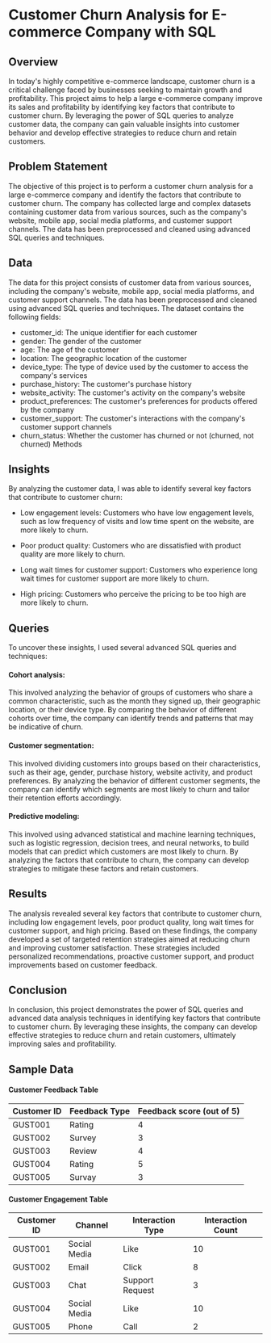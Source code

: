 # Customer Churn Analysis for E-commerce Company with SQL



## Overview

In today's highly competitive e-commerce landscape, customer churn is a critical challenge faced by businesses seeking to maintain growth and profitability. This project aims to help a large e-commerce company improve its sales and profitability by identifying key factors that contribute to customer churn. By leveraging the power of SQL queries to analyze customer data, the company can gain valuable insights into customer behavior and develop effective strategies to reduce churn and retain customers.

## Problem Statement

The objective of this project is to perform a customer churn analysis for a large e-commerce company and identify the factors that contribute to customer churn. The company has collected large and complex datasets containing customer data from various sources, such as the company's website, mobile app, social media platforms, and customer support channels. The data has been preprocessed and cleaned using advanced SQL queries and techniques.

## Data

The data for this project consists of customer data from various sources, including the company's website, mobile app, social media platforms, and customer support channels. The data has been preprocessed and cleaned using advanced SQL queries and techniques. The dataset contains the following fields:

- customer_id: The unique identifier for each customer
- gender: The gender of the customer
- age: The age of the customer
- location: The geographic location of the customer
- device_type: The type of device used by the customer to access the company's services
- purchase_history: The customer's purchase history
- website_activity: The customer's activity on the company's website
- product_preferences: The customer's preferences for products offered by the company
- customer_support: The customer's interactions with the company's customer support channels
- churn_status: Whether the customer has churned or not (churned, not churned)
Methods

## Insights

By analyzing the customer data, I was able to identify several key factors that contribute to customer churn:

- Low engagement levels: Customers who have low engagement levels, such as low frequency of visits and low time spent on the website, are more likely to churn.

- Poor product quality: Customers who are dissatisfied with product quality are more likely to churn.

- Long wait times for customer support: Customers who experience long wait times for customer support are more likely to churn.

- High pricing: Customers who perceive the pricing to be too high are more likely to churn.


## Queries

To uncover these insights, I used several advanced SQL queries and techniques:

#### Cohort analysis: 
This involved analyzing the behavior of groups of customers who share a common characteristic, such as the month they signed up, their geographic location, or their device type. By comparing the behavior of different cohorts over time, the company can identify trends and patterns that may be indicative of churn.

#### Customer segmentation:
This involved dividing customers into groups based on their characteristics, such as their age, gender, purchase history, website activity, and product preferences. By analyzing the behavior of different customer segments, the company can identify which segments are most likely to churn and tailor their retention efforts accordingly.

#### Predictive modeling:
This involved using advanced statistical and machine learning techniques, such as logistic regression, decision trees, and neural networks, to build models that can predict which customers are most likely to churn. By analyzing the factors that contribute to churn, the company can develop strategies to mitigate these factors and retain customers.

## Results

The analysis revealed several key factors that contribute to customer churn, including low engagement levels, poor product quality, long wait times for customer support, and high pricing. Based on these findings, the company developed a set of targeted retention strategies aimed at reducing churn and improving customer satisfaction. These strategies included personalized recommendations, proactive customer support, and product improvements based on customer feedback.

## Conclusion

In conclusion, this project demonstrates the power of SQL queries and advanced data analysis techniques in identifying key factors that contribute to customer churn. By leveraging these insights, the company can develop effective strategies to reduce churn and retain customers, ultimately improving sales and profitability.

## Sample Data

#### Customer Feedback Table
| Customer ID | Feedback Type | Feedback score (out of 5) |
| --- | --- | --- | 
| GUST001 | Rating |      4 | 
| GUST002 | Survey |      3 | 
| GUST003 | Review |      4 | 
| GUST004 | Rating |      5 | 
| GUST005 | Survay |      3 | 

#### Customer Engagement Table

| Customer ID | Channel | Interaction Type | Interaction Count |
| --- | --- | --- | --- |
| GUST001 | Social Media | Like | 10 |
| GUST002 | Email | Click | 8 |
| GUST003 | Chat | Support Request | 3 |
| GUST004 | Social Media | Like |10 |
| GUST005 | Phone | Call | 2 |









